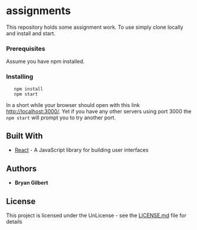 # assignments

This repository holds some assignment work.  To use simply clone locally and install and start.

### Prerequisites

Assume you have npm installed.


### Installing

```
   npm install
   npm start
```
In a short while your browser should open with this link <a href="http://localhost:3000/#">http://localhost:3000/</a>.
Yet if you have any other servers using port 3000 the ```npm start``` will prompt you to try another port.

## Built With

* [React](https://reactjs.org/) - A JavaScript library for building user interfaces


## Authors

* **Bryan Gilbert**


## License

This project is licensed under the UnLicense - see the [LICENSE.md](LICENSE.md) file for details
